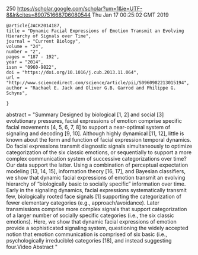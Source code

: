250
https://scholar.google.com/scholar?um=1&ie=UTF-8&lr&cites=890751668706080544
Thu Jan 17 00:25:02 GMT 2019




```
@article{JACK2014187,
title = "Dynamic Facial Expressions of Emotion Transmit an Evolving Hierarchy of Signals over Time",
journal = "Current Biology",
volume = "24",
number = "2",
pages = "187 - 192",
year = "2014",
issn = "0960-9822",
doi = "https://doi.org/10.1016/j.cub.2013.11.064",
url = "http://www.sciencedirect.com/science/article/pii/S0960982213015194",
author = "Rachael E. Jack and Oliver G.B. Garrod and Philippe G. Schyns",

}
```



abstract = "Summary Designed by biological [1, 2] and social [3] evolutionary pressures, facial expressions of emotion comprise specific facial movements [4, 5, 6, 7, 8] to support a near-optimal system of signaling and decoding [9, 10]. Although highly dynamical [11, 12], little is known about the form and function of facial expression temporal dynamics. Do facial expressions transmit diagnostic signals simultaneously to optimize categorization of the six classic emotions, or sequentially to support a more complex communication system of successive categorizations over time? Our data support the latter. Using a combination of perceptual expectation modeling [13, 14, 15], information theory [16, 17], and Bayesian classifiers, we show that dynamic facial expressions of emotion transmit an evolving hierarchy of “biologically basic to socially specific” information over time. Early in the signaling dynamics, facial expressions systematically transmit few, biologically rooted face signals [1] supporting the categorization of fewer elementary categories (e.g., approach/avoidance). Later transmissions comprise more complex signals that support categorization of a larger number of socially specific categories (i.e., the six classic emotions). Here, we show that dynamic facial expressions of emotion provide a sophisticated signaling system, questioning the widely accepted notion that emotion communication is comprised of six basic (i.e., psychologically irreducible) categories [18], and instead suggesting four.Video Abstract "

